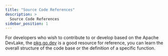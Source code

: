 ```yaml
---
title: "Source Code References"
description: >
  Source Code References
sidebar_position: 1
---
```


For developers who wish to contribute to or develop based on the Apache DevLake, the 
[pkg.go.dev](https://pkg.go.dev/github.com/apache/incubator-devlake#section-documentation)
is a good resource for reference, you can learn the overall structure of the code base or 
the definition of a specific function.

